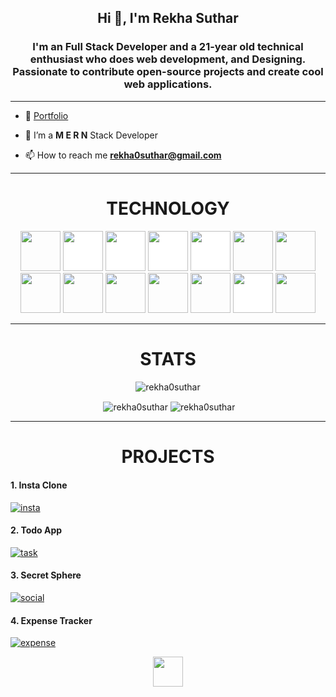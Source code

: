 <h2 align="center">Hi 👋, I'm Rekha Suthar</h1>
<h3 align="center">I'm an Full Stack Developer and a 21-year old technical enthusiast who does web development, and Designing. Passionate to contribute open-source projects and create cool web applications.</h3>

---

- 🔭  [Portfolio](https://rekha-suthar-portfolio.netlify.app/)

- 🌱 I’m a **M E R N** Stack Developer

- 📫 How to reach me **rekha0suthar@gmail.com**

---

<h1 align="center">TECHNOLOGY</h1>

<p align="center"><img src="https://cdn.jsdelivr.net/gh/devicons/devicon/icons/react/react-original.svg" style="height: 4rem"/>
<img src="https://cdn.jsdelivr.net/gh/devicons/devicon/icons/nodejs/nodejs-original-wordmark.svg" style="height:4rem; background-color:white"/>
<img src="https://cdn.jsdelivr.net/gh/devicons/devicon/icons/express/express-original-wordmark.svg" style="height: 4rem; background-color:white"/>
<img src="https://cdn.jsdelivr.net/gh/devicons/devicon/icons/mongodb/mongodb-original-wordmark.svg" style="height: 4rem; background-color:white"/>
<img src="https://cdn.jsdelivr.net/gh/devicons/devicon/icons/redux/redux-original.svg" style="height: 4rem; background-color:white"/>
<img src="https://cdn.jsdelivr.net/gh/devicons/devicon/icons/html5/html5-original-wordmark.svg" style="height: 4rem"/>
<img src="https://cdn.jsdelivr.net/gh/devicons/devicon/icons/css3/css3-original-wordmark.svg" style="height: 4rem"/>
<img src="https://cdn.jsdelivr.net/gh/devicons/devicon/icons/javascript/javascript-plain.svg" style="height: 4rem"/>
<img src="https://cdn.jsdelivr.net/gh/devicons/devicon/icons/bootstrap/bootstrap-plain-wordmark.svg"  style="height: 4rem"/>
<img src="https://cdn.jsdelivr.net/gh/devicons/devicon/icons/materialui/materialui-plain.svg" style="height: 4rem"/>
<img src="https://cdn.jsdelivr.net/gh/devicons/devicon/icons/npm/npm-original-wordmark.svg" style="height: 4rem"/>
<img src="https://cdn.jsdelivr.net/gh/devicons/devicon/icons/git/git-plain.svg" style="height: 4rem"/>
<img src="https://cdn.jsdelivr.net/gh/devicons/devicon/icons/github/github-original-wordmark.svg" style="height: 4rem; background-color:white"/>
<img src="https://cdn.jsdelivr.net/gh/devicons/devicon/icons/python/python-original.svg"  style="height: 4rem"/>
</p>

---

<h1 align="center">STATS</h1>

<p align="center"> <img src="https://komarev.com/ghpvc/?username=rekha0suthar" alt="rekha0suthar" /> </p>

<p align="center">&nbsp;<img align="center" src="https://github-readme-stats.vercel.app/api?username=rekha0suthar&theme=gotham&show_icons=true" alt="rekha0suthar" />

<img align="center" src="http://github-readme-streak-stats.herokuapp.com?user=rekha0suthar&theme=gotham&hide_border=true&date_format=M%20j%5B%2C%20Y%5D" alt="rekha0suthar" />

---
<h1 align="center">PROJECTS</h1>

<h4>1. Insta Clone </h4>

<a href="https://github.com/rekha0suthar/insta-clone" target="blank">![insta](https://github.com/user-attachments/assets/1d120538-38ed-4d03-b66b-182cd04e1af8)
</a>

<h4>2. Todo App </h4>

<a href="https://github.com/rekha0suthar/task-manager/" target="blank">![task](https://github.com/user-attachments/assets/f766f956-475d-4648-835e-8f4cc1039781)</a>

<h4>3.  Secret Sphere </h4>

<a href="https://github.com/rekha0suthar/insta-clone" target="blank">![social](https://github.com/user-attachments/assets/86becf53-0825-4d1c-a4eb-0c3ace61a887)

</a>

<h4>4. Expense Tracker</h4>

<a href="https://github.com/rekha0suthar/expense-trackor/" target="blank">![expense](https://github.com/user-attachments/assets/d8b37f91-ebda-4d10-8423-8166145edc85)
</a>

<div align="center">
<a href="https://www.linkedin.com/in/rekha0suthar/" target="blank"><img src="https://cdn.jsdelivr.net/gh/devicons/devicon/icons/linkedin/linkedin-original.svg" style="height: 3rem"/></a>
</a>
</div>

